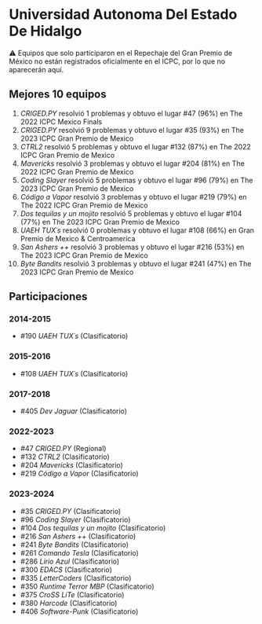 # Universidad Autonoma Del Estado De Hidalgo

:warning: Equipos que solo participaron en el Repechaje del Gran Premio de México no están registrados oficialmente en el ICPC, por lo que no aparecerán aquí.

## Mejores 10 equipos

1. _CRIGED.PY_ resolvió 1 problemas y obtuvo el lugar #47 (96%) en The 2022 ICPC Mexico Finals
1. _CRIGED.PY_ resolvió 9 problemas y obtuvo el lugar #35 (93%) en The 2023 ICPC Gran Premio de Mexico
1. _CTRL2_ resolvió 5 problemas y obtuvo el lugar #132 (87%) en The 2022 ICPC Gran Premio de Mexico
1. _Mavericks_ resolvió 3 problemas y obtuvo el lugar #204 (81%) en The 2022 ICPC Gran Premio de Mexico
1. _Coding Slayer_ resolvió 5 problemas y obtuvo el lugar #96 (79%) en The 2023 ICPC Gran Premio de Mexico
1. _Código a Vapor_ resolvió 3 problemas y obtuvo el lugar #219 (79%) en The 2022 ICPC Gran Premio de Mexico
1. _Dos tequilas y un mojito_ resolvió 5 problemas y obtuvo el lugar #104 (77%) en The 2023 ICPC Gran Premio de Mexico
1. _UAEH TUX´s_ resolvió 0 problemas y obtuvo el lugar #108 (66%) en Gran Premio de Mexico & Centroamerica
1. _San Ashers ++_ resolvió 3 problemas y obtuvo el lugar #216 (53%) en The 2023 ICPC Gran Premio de Mexico
1. _Byte Bandits_ resolvió 3 problemas y obtuvo el lugar #241 (47%) en The 2023 ICPC Gran Premio de Mexico

## Participaciones

### 2014-2015

- #190 _UAEH TUX´s_ (Clasificatorio)

### 2015-2016

- #108 _UAEH TUX´s_ (Clasificatorio)

### 2017-2018

- #405 _Dev Jaguar_ (Clasificatorio)

### 2022-2023

- #47 _CRIGED.PY_ (Regional)
- #132 _CTRL2_ (Clasificatorio)
- #204 _Mavericks_ (Clasificatorio)
- #219 _Código a Vapor_ (Clasificatorio)

### 2023-2024

- #35 _CRIGED.PY_ (Clasificatorio)
- #96 _Coding Slayer_ (Clasificatorio)
- #104 _Dos tequilas y un mojito_ (Clasificatorio)
- #216 _San Ashers ++_ (Clasificatorio)
- #241 _Byte Bandits_ (Clasificatorio)
- #261 _Comando Tesla_ (Clasificatorio)
- #286 _Lirio Azul_ (Clasificatorio)
- #300 _EDACS_ (Clasificatorio)
- #335 _LetterCoders_ (Clasificatorio)
- #350 _Runtime Terror MBP_ (Clasificatorio)
- #375 _CroSS LiTe_ (Clasificatorio)
- #380 _Harcode_ (Clasificatorio)
- #406 _Software-Punk_ (Clasificatorio)



